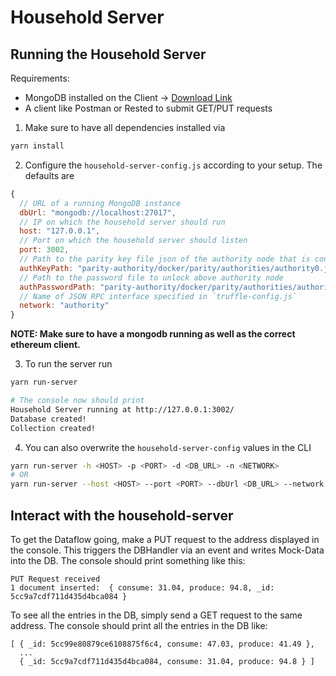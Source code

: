 
# Household Server  

## Running the Household Server
Requirements:
- MongoDB installed on the Client -> [Download Link](https://www.mongodb.com/what-is-mongodb)
- A client like Postman or Rested to submit GET/PUT requests

1. Make sure to have all dependencies installed via
```bash
yarn install
```
2. Configure the `household-server-config.js` according to your setup. The defaults are
```javascript
{
  // URL of a running MongoDB instance
  dbUrl: "mongodb://localhost:27017",
  // IP on which the household server should run
  host: "127.0.0.1",
  // Port on which the household server should listen
  port: 3002,
  // Path to the parity key file json of the authority node that is connected to the household server
  authKeyPath: "parity-authority/docker/parity/authorities/authority0.json",
  // Path to the password file to unlock above authority node
  authPasswordPath: "parity-authority/docker/parity/authorities/authority0.pwd",
  // Name of JSON RPC interface specified in `truffle-config.js`
  network: "authority"
}
```
**NOTE: Make sure to have a mongodb running as well as the correct ethereum client.** 

3. To run the server run
```bash
yarn run-server

# The console now should print
Household Server running at http://127.0.0.1:3002/
Database created!
Collection created!
``` 
4. You can also overwrite the `household-server-config` values in the CLI
```bash
yarn run-server -h <HOST> -p <PORT> -d <DB_URL> -n <NETWORK>
# OR
yarn run-server --host <HOST> --port <PORT> --dbUrl <DB_URL> --network <NETWORK>
```

## Interact with the household-server
To get the Dataflow going, make a PUT request to the address displayed in the console.
This triggers the DBHandler via an event and writes Mock-Data into the DB.
The console should print something like this:
```
PUT Request received
1 document inserted:  { consume: 31.04, produce: 94.8, _id: 5cc9a7cdf711d435d4bca084 }
```
To see all the entries in the DB, simply send a GET request to the same address.
The console should print all the entries in the DB like:
```
[ { _id: 5cc99e80879ce6108875f6c4, consume: 47.03, produce: 41.49 },
  ...
  { _id: 5cc9a7cdf711d435d4bca084, consume: 31.04, produce: 94.8 } ]
  ```
